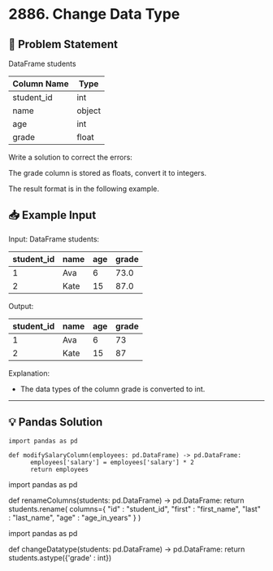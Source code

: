 # 2886. Change Data Type

## 📝 Problem Statement

DataFrame students

| Column Name | Type   |
|-------------|--------|
| student_id  | int    |
| name        | object |
| age         | int    |
| grade       | float  |
 
 Write a solution to correct the errors:

 The grade column is stored as floats, convert it to integers.

The result format is in the following example.


## 📥 Example Input


Input:
DataFrame students:

| student_id | name | age | grade |
|------------|------|-----|-------|
| 1          | Ava  | 6   | 73.0  |
| 2          | Kate | 15  | 87.0  |

Output:

| student_id | name | age | grade |
|------------|------|-----|-------|
| 1          | Ava  | 6   | 73    |
| 2          | Kate | 15  | 87    |

Explanation: 
 - The data types of the column grade is converted to int.




---

## 💡 Pandas Solution

   

    import pandas as pd

    def modifySalaryColumn(employees: pd.DataFrame) -> pd.DataFrame:
          employees['salary'] = employees['salary'] * 2
          return employees


import pandas as pd

def renameColumns(students: pd.DataFrame) -> pd.DataFrame:
    return students.rename(
        columns={
        "id" : "student_id",
        "first" : "first_name",
        "last" : "last_name",
        "age" : "age_in_years"
    }
)

import pandas as pd

def changeDatatype(students: pd.DataFrame) -> pd.DataFrame:
    return students.astype({'grade' : int})
